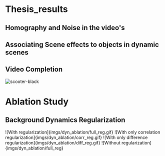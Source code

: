 # Thesis_results

## Homography and Noise in the video's

## Associating Scene effects to objects in dynamic scenes

## Video Completion
![scooter-black](imgs/demo.gif)


# Ablation Study

## Background Dynamics Regularization
![With regularization]{imgs/dyn_ablation/full_reg.gif}
![With only correlation regularization]{imgs/dyn_ablation/corr_reg.gif}
![With only difference regularization]{imgs/dyn_ablation/diff_reg.gif}
![Without regularization]{imgs/dyn_ablation/full_reg}
